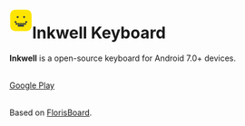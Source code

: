 <img align="left" width="40" height="40"
src=".github/repo_icon.png" alt="App icon">

# Inkwell Keyboard

**Inkwell** is a open-source keyboard for Android 7.0+ devices.</br> </br>

<a href="https://play.google.com/store/apps/details?id=com.goodwy.keyboard">Google Play</a></br></br>

Based on <a href="https://github.com/florisboard/florisboard">FlorisBoard</a>.</br>
